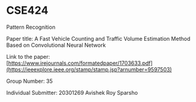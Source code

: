 # CSE424
Pattern Recognition


Paper title: A Fast Vehicle Counting and Traffic Volume Estimation Method Based on Convolutional Neural Network

Link to the paper: [https://www.irejournals.com/formatedpaper/1703633.pdf](https://ieeexplore.ieee.org/stamp/stamp.jsp?arnumber=9597503)

Group Number: 35

Individual Submitter:
20301269 Avishek Roy Sparsho

